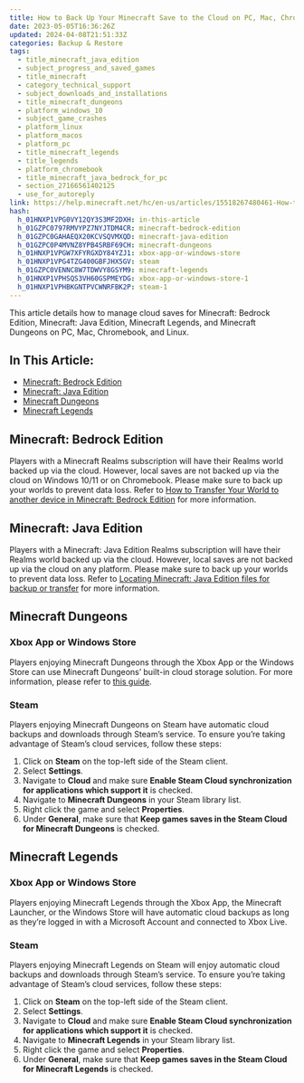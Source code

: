 ```yaml
---
title: How to Back Up Your Minecraft Save to the Cloud on PC, Mac, Chromebook, and Linux
date: 2023-05-05T16:36:26Z
updated: 2024-04-08T21:51:33Z
categories: Backup & Restore
tags:
  - title_minecraft_java_edition
  - subject_progress_and_saved_games
  - title_minecraft
  - category_technical_support
  - subject_downloads_and_installations
  - title_minecraft_dungeons
  - platform_windows_10
  - subject_game_crashes
  - platform_linux
  - platform_macos
  - platform_pc
  - title_minecraft_legends
  - title_legends
  - platform_chromebook
  - title_minecraft_java_bedrock_for_pc
  - section_27166561402125
  - use_for_autoreply
link: https://help.minecraft.net/hc/en-us/articles/15518267480461-How-to-Back-Up-Your-Minecraft-Save-to-the-Cloud-on-PC-Mac-Chromebook-and-Linux
hash:
  h_01HNXP1VPG0VY12QY3S3MF2DXH: in-this-article
  h_01GZPC0797RMVYPZ7NYJTDM4CR: minecraft-bedrock-edition
  h_01GZPC0GAHAEQX20KCVSQVMXQD: minecraft-java-edition
  h_01GZPC0P4MVNZ8YPB4SRBF69CH: minecraft-dungeons
  h_01HNXP1VPGW7XFYRGXDY84YZJ1: xbox-app-or-windows-store
  h_01HNXP1VPG4TZG400GBFJHX5GV: steam
  h_01GZPC0VENNC8W7TDWVY8GSYM9: minecraft-legends
  h_01HNXP1VPHSQS3VH60GSPMEYDG: xbox-app-or-windows-store-1
  h_01HNXP1VPHBKGNTPVCWNRFBK2P: steam-1
---
```


This article details how to manage cloud saves for Minecraft: Bedrock Edition, Minecraft: Java Edition, Minecraft Legends, and Minecraft Dungeons on PC, Mac, Chromebook, and Linux.

## In This Article:

- [Minecraft: Bedrock Edition](#minecraft-bedrock-edition)
- [Minecraft: Java Edition](#minecraft-java-edition)
- [Minecraft Dungeons](#minecraft-dungeons)
- [Minecraft Legends](#minecraft-legends)

## Minecraft: Bedrock Edition

Players with a Minecraft Realms subscription will have their Realms world backed up via the cloud. However, local saves are not backed up via the cloud on Windows 10/11 or on Chromebook. Please make sure to back up your worlds to prevent data loss. Refer to [How to Transfer Your World to another device in Minecraft: Bedrock Edition](./Use-Realms-to-transfer-a-Minecraft-Bedrock-Edition-World-to-Another-Device.md) for more information.

## Minecraft: Java Edition

Players with a Minecraft: Java Edition Realms subscription will have their Realms world backed up via the cloud. However, local saves are not backed up via the cloud on any platform. Please make sure to back up your worlds to prevent data loss. Refer to [Locating Minecraft: Java Edition files for backup or transfer](./Locating-Minecraft-Java-Edition-Files-for-Backup-or-Transfer.md) for more information.

## Minecraft Dungeons

### Xbox App or Windows Store

Players enjoying Minecraft Dungeons through the Xbox App or the Windows Store can use Minecraft Dungeons’ built-in cloud storage solution. For more information, please refer to [this guide](../Minecraft-Dungeons-Support/Upload-and-Download-Heroes-to-the-Cloud-in-Minecraft-Dungeons.md).

### Steam

Players enjoying Minecraft Dungeons on Steam have automatic cloud backups and downloads through Steam’s service. To ensure you’re taking advantage of Steam’s cloud services, follow these steps: 

1.  Click on **Steam** on the top-left side of the Steam client.
2.  Select **Settings**.
3.  Navigate to **Cloud** and make sure **Enable Steam Cloud synchronization for applications which support it** is checked.
4.  Navigate to **Minecraft Dungeons** in your Steam library list. 
5.  Right click the game and select **Properties**.
6.  Under **General**, make sure that **Keep games saves in the Steam Cloud for Minecraft Dungeons** is checked.

## Minecraft Legends

### Xbox App or Windows Store

Players enjoying Minecraft Legends through the Xbox App, the Minecraft Launcher, or the Windows Store will have automatic cloud backups as long as they’re logged in with a Microsoft Account and connected to Xbox Live.

### Steam

Players enjoying Minecraft Legends on Steam will enjoy automatic cloud backups and downloads through Steam’s service. To ensure you’re taking advantage of Steam’s cloud services, follow these steps: 

1.  Click on **Steam** on the top-left side of the Steam client.
2.  Select **Settings**.
3.  Navigate to **Cloud** and make sure **Enable Steam Cloud synchronization for applications which support it** is checked.
4.  Navigate to **Minecraft Legends** in your Steam library list. 
5.  Right click the game and select **Properties**.
6.  Under **General**, make sure that **Keep games saves in the Steam Cloud for Minecraft Legends** is checked.
